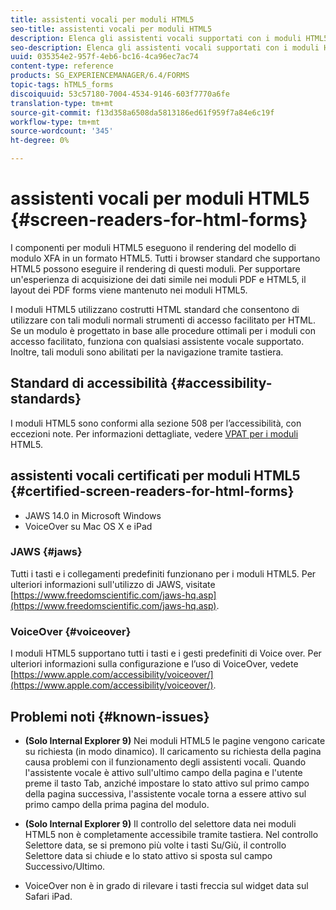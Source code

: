 ```yaml
---
title: assistenti vocali per moduli HTML5
seo-title: assistenti vocali per moduli HTML5
description: Elenca gli assistenti vocali supportati con i moduli HTML5.
seo-description: Elenca gli assistenti vocali supportati con i moduli HTML5.
uuid: 035354e2-957f-4eb6-bc16-4ca96ec7ac74
content-type: reference
products: SG_EXPERIENCEMANAGER/6.4/FORMS
topic-tags: hTML5_forms
discoiquuid: 53c57180-7004-4534-9146-603f7770a6fe
translation-type: tm+mt
source-git-commit: f13d358a6508da5813186ed61f959f7a84e6c19f
workflow-type: tm+mt
source-wordcount: '345'
ht-degree: 0%

---
```



# assistenti vocali per moduli HTML5 {#screen-readers-for-html-forms}

I componenti per moduli HTML5 eseguono il rendering del modello di modulo XFA in un formato HTML5. Tutti i browser standard che supportano HTML5 possono eseguire il rendering di questi moduli. Per supportare un&#39;esperienza di acquisizione dei dati simile nei moduli PDF e HTML5, il layout dei PDF forms viene mantenuto nei moduli HTML5.

I moduli HTML5 utilizzano costrutti HTML standard che consentono di utilizzare con tali moduli normali strumenti di accesso facilitato per HTML. Se un modulo è progettato in base alle procedure ottimali per i moduli con accesso facilitato, funziona con qualsiasi assistente vocale supportato. Inoltre, tali moduli sono abilitati per la navigazione tramite tastiera.

## Standard di accessibilità {#accessibility-standards}

I moduli HTML5 sono conformi alla sezione 508 per l’accessibilità, con eccezioni note. Per informazioni dettagliate, vedere [VPAT per i moduli](https://www.adobe.com/mena_en/accessibility/compliance/livecycle-mobile-forms-es4-section-508-vpat.html) HTML5.

## assistenti vocali certificati per moduli HTML5 {#certified-screen-readers-for-html-forms}

* JAWS 14.0 in Microsoft Windows
* VoiceOver su Mac OS X e iPad

### JAWS {#jaws}

Tutti i tasti e i collegamenti predefiniti funzionano per i moduli HTML5. Per ulteriori informazioni sull&#39;utilizzo di JAWS, visitate [https://www.freedomscientific.com/jaws-hq.asp](https://www.freedomscientific.com/jaws-hq.asp).

### VoiceOver {#voiceover}

I moduli HTML5 supportano tutti i tasti e i gesti predefiniti di Voice over. Per ulteriori informazioni sulla configurazione e l’uso di VoiceOver, vedete [https://www.apple.com/accessibility/voiceover/](https://www.apple.com/accessibility/voiceover/).

## Problemi noti {#known-issues}

* **(Solo Internal Explorer 9)** Nei moduli HTML5 le pagine vengono caricate su richiesta (in modo dinamico). Il caricamento su richiesta della pagina causa problemi con il funzionamento degli assistenti vocali. Quando l&#39;assistente vocale è attivo sull&#39;ultimo campo della pagina e l&#39;utente preme il tasto Tab, anziché impostare lo stato attivo sul primo campo della pagina successiva, l&#39;assistente vocale torna a essere attivo sul primo campo della prima pagina del modulo.
* **(Solo Internal Explorer 9)** Il controllo del selettore data nei moduli HTML5 non è completamente accessibile tramite tastiera. Nel controllo Selettore data, se si premono più volte i tasti Su/Giù, il controllo Selettore data si chiude e lo stato attivo si sposta sul campo Successivo/Ultimo.

* VoiceOver non è in grado di rilevare i tasti freccia sul widget data sul Safari iPad.
